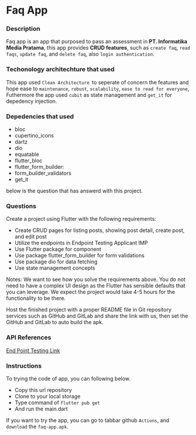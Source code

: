 # Faq App

### Description
Faq app is an app that purposed to pass an assessment in **PT. Informatika Media Pratama**, this app provides **CRUD features**, such as `create faq`, `read faqs`, `update faq`, and `delete faq`, also `login authentication`. 

### Techonology architechture that used
This app used `Clean Architecture `to seperate of concern the features and hope ease to `maintenance`, `robust`, `scalability`, `ease to read for everyone`, Futhermore the app used `cubit` as state management and `get_it` for depedency injection.

### Depedencies that used
- bloc
- cupertino_icons
- dartz
- dio
- equatable
- flutter_bloc
- flutter_form_builder:
- form_builder_validators
- get_it

below is the question that has answerd with this project.

### Questions
Create a project using Flutter with the following requirements:

- Create CRUD pages for listing posts, showing post detail, create post, and edit post
- Utilize the endpoints in Endpoint Testing Applicant IMP
- Use Flutter package for component
- Use package  flutter_form_builder for form validations
- Use package dio for data fetching
- Use state management concepts

Notes: We want to see how you solve the requirements above. You do not need to have a complex UI design as the Flutter has sensible defaults that you can leverage. We expect the project would take 4-5 hours for the functionality to be there.

Host the finished project with a proper README file in Git repository services such as GitHub and GitLab and share the link with us, then set the GitHub and GitLab to auto build the apk.

### API References
[End Point Testing Link](https://docs.google.com/presentation/d/1KFnIkUzhDNTpbfVTHdwzodCfm_EmEXaYvzAGbrE8gWc/edit#slide=id.g1e26a703cc0_0_122)

### Instructions
To trying the code of app, you can following below.
- Copy this url repository
- Clone to your local storage
- Type command of `flutter pub get`
- And run the main.dart

If you want to try the app, you can go to tabbar github `Actions`, and `download` the `faq-app.apk`.